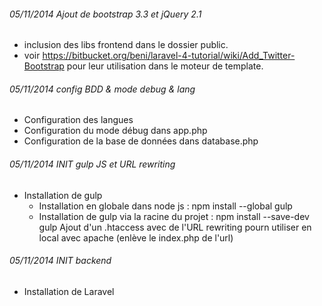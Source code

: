 ###### 05/11/2014 Ajout de bootstrap 3.3 et jQuery 2.1
- inclusion des libs frontend dans le dossier public.
- voir https://bitbucket.org/beni/laravel-4-tutorial/wiki/Add_Twitter-Bootstrap pour leur utilisation dans le moteur de template.

###### 05/11/2014 config BDD & mode debug & lang
- Configuration des langues
- Configuration du mode débug dans app.php
- Configuration de la base de données dans database.php

###### 05/11/2014 INIT gulp JS et URL rewriting
- Installation de gulp
	- Installation en globale dans node js : npm install --global gulp
	- Installation de gulp via la racine du projet : npm install --save-dev gulp
Ajout d'un .htaccess avec de l'URL rewriting pourn utiliser en local avec apache (enlève le index.php de l'url)

###### 05/11/2014 INIT backend
- Installation de Laravel